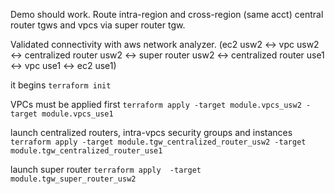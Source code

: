 Demo should work. Route intra-region and cross-region (same acct) central router tgws and vpcs via super router tgw.

Validated connectivity with aws network analyzer.
(ec2 usw2 <-> vpc usw2 <-> centralized router usw2 <-> super router usw2 <-> centralized router use1 <-> vpc use1 <-> ec2 use1)

it begins
`terraform init`

VPCs must be applied first
`terraform apply -target module.vpcs_usw2 -target module.vpcs_use1`

launch centralized routers, intra-vpcs security groups and instances
`terraform apply -target module.tgw_centralized_router_usw2 -target module.tgw_centralized_router_use1`

launch super router
`terraform apply  -target module.tgw_super_router_usw2`

